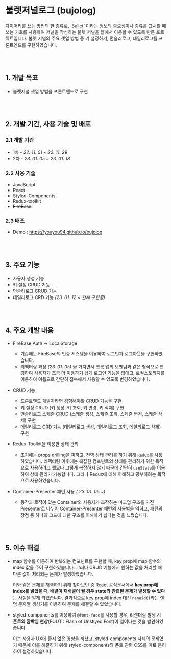 # 불렛저널로그 (bujolog)

다이어리를 쓰는 방법의 한 종류로, ‘Bullet’ 이라는 정보의 중요성이나 종류를 표시할 때 쓰는 기호를 사용하여 저널을 작성하는 불렛 저널을 웹에서 이용할 수 있도록 만든 프로젝트입니다. 불렛 저널의 주요 셋업 방법 중 키 설정하기, 먼슬리로그, 데일리로그를 프론트엔드를 구현하였습니다.

</br>
</br>

## 1. 개발 목표

- 불렛저널 셋업 방법을 프론트엔드로 구현

</br>
</br>

## 2. 개발 기간, 사용 기술 및 배포

### 2.1 개발 기간

- 1차 - _22. 11. 01 ~ 22. 11. 29_
- 2차 - _23. 01. 05 ~ 23. 01. 18_

### 2.2 사용 기술

- JavaScript
- React
- Styled-Components
- Redux-toolkit
- ~~FireBase~~

### 2.3 배포

- Demo : https://youyou94.github.io/bujolog

</br>
</br>

## 3. 주요 기능

- 사용자 생성 기능
- 키 설정 CRUD 기능
- 먼슬리로그 CRUD 기능
- 데일리로그 CRD 기능 _(23. 01. 12 ~ 현재 구현중)_

</br>
</br>

## 4. 주요 개발 내용

- FireBase Auth → LocalStorage

  - 기존에는 FireBase의 인증 시스템을 이용하여 로그인과 로그아웃을 구현하였습니다.
  - 리펙터링 과정 _(23. 01. 05)_ 을 거치면서 크롬 앱의 모멘텀과 같은 형식으로 변경하여 사용자가 조금 더 이용하기 쉽게 로그인 기능을 없애고, 로컬스토리지를 이용하여 이름으로 간단히 접속해서 사용할 수 있도록 변경하였습니다.

- CRUD 기능

  - 프론트엔드 개발자라면 경험해야할 CRUD 기능을 구현
  - 키 설정 CRUD (키 생성, 키 조회, 키 변경, 키 삭제) 구현
  - 먼슬리로그 스케줄 CRUD (스케줄 생성, 스케줄 조회, 스케줄 변경, 스케줄 삭제) 구현
  - 데일리로그 CRD 기능 (데일리로그 생성, 데일리로그 조회, 데일리로그 삭제) 구현

- Redux-Toolkit을 이용한 상태 관리

  - 초기에는 props drilling을 피하고, 전역 상태 관리를 하기 위해 `Redux`를 사용하였습니다. 리펙터링 이후에는 복잡한 컴포넌트의 상태를 관리하기 위한 목적으로 사용하려고 했으나 그렇게 복잡하지 않기 때문에 간단히 `useState`를 이용하여 상태 관리가 가능합니다. 그러나 Redux에 대해 이해하고 공부하려는 목적으로 사용하였습니다.

- Container-Presenter 패턴 사용 _( 23. 01. 05 ~)_

  - 동작과 로직이 있는 Container와 사용자가 조작하는 마크업 구조를 가진 Presenter로 나누어 Container-Presenter 패턴의 사용법을 익히고, 패턴의 장점 중 하나의 코드에 대한 구조를 이해하기 쉽다는 것을 느꼈습니다.

    </br>
    </br>

## 5. 이슈 해결

- map 함수를 이용하여 반복되는 컴포넌트를 구현할 때, key prop에 map 함수의 index 값을 주어 구현하였습니다. 그러나 CRUD 기능에서 원하는 값을 처리할 때 다른 값이 처리되는 문제가 발생하였습니다.

  이와 같은 문제를 해결하기 위해 찾아보던 중 React 공식문서에서 **key prop에 index를 넣었을 때, 배열이 재배열이 될 경우 state와 관련된 문제가 발생할 수 있다**는 사실을 알게 되었습니다. 결과적으로 key prop에 index 대신 `nanoid()`라는 랜덤 문자열 생성기를 이용하여 문제를 해결할 수 있었습니다.

- styled-components를 이용하여 `@font-face`를 사용할 경우, 리렌더링 발생 시 **폰트의 깜빡임 현상**(FOUT : Flash of Unstlyed Font)이 일어나는 것을 발견하였습니다.

  이는 사용자 UX에 좋지 않은 영향을 끼쳤고, styled-components 자체의 문제였기 때문에 이를 해결하기 위해 styled-components와 폰트 관련 CSS를 따로 분리하여 설정하였습니다.
